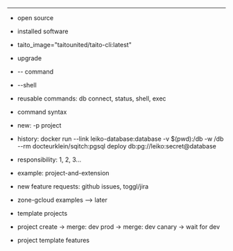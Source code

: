 


























-----------------------------------------------------------

- open source
- installed software
- taito_image="taitounited/taito-cli:latest"
- upgrade
- -- command
- --shell

- reusable commands: db connect, status, shell, exec
- command syntax
- new: -p project
- history:
  docker run --link leiko-database:database -v $(pwd):/db -w /db --rm docteurklein/sqitch:pgsql deploy db:pg://leiko:secret@database

- responsibility: 1, 2, 3...

- example: project-and-extension
- new feature requests: github issues, toggl/jira

- zone-gcloud examples --> later

- template projects

- project create
  -> merge: dev prod
  -> merge: dev canary
  -> wait for dev

- project template features
